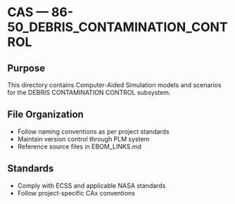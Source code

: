# CAS — 86-50_DEBRIS_CONTAMINATION_CONTROL

## Purpose

This directory contains Computer-Aided Simulation models and scenarios for the DEBRIS CONTAMINATION CONTROL subsystem.

## File Organization

- Follow naming conventions as per project standards
- Maintain version control through PLM system
- Reference source files in EBOM_LINKS.md

## Standards

- Comply with ECSS and applicable NASA standards
- Follow project-specific CAx conventions

